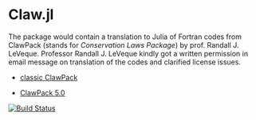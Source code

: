 # Claw.jl

The package would contain a translation to Julia of Fortran codes from ClawPack (stands for *Conservation Laws Package*) by prof. Randall J. LeVeque.
Professor Randall J. LeVeque kindly got a written permission in email message on translation of the codes and clarified license issues.

  + [classic ClawPack](http://depts.washington.edu/clawpack/)

  + [ClawPack 5.0](http://clawpack.github.io/index.html)

[![Build Status](https://travis-ci.org/alsam/Claw.jl.png)](https://travis-ci.org/alsam/Claw.jl)
